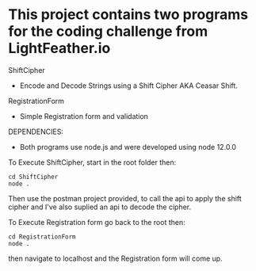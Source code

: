 # This project contains two programs for the coding challenge from LightFeather.io

ShiftCipher

- Encode and Decode Strings using a Shift Cipher AKA Ceasar Shift.

RegistrationForm

- Simple Registration form and validation

DEPENDENCIES:

- Both programs use node.js and were developed using node 12.0.0

To Execute ShiftCipher, start in the root folder then:

    cd ShiftCipher
    node .
    
Then use the postman project provided, to call the api to apply the shift cipher and I've also suplied an api to decode the cipher.

To Execute Registration form go back to the root then:

    cd RegistrationForm
    node .

then navigate to localhost and the Registration form will come up.
